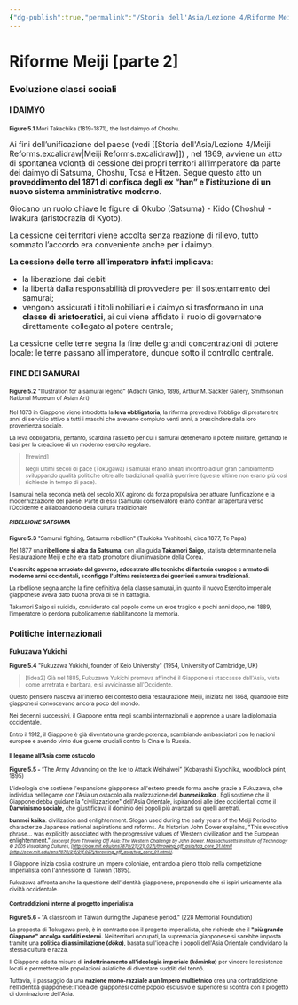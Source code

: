```yaml
---
{"dg-publish":true,"permalink":"/Storia dell'Asia/Lezione 4/Riforme Meiji 1/"}
---
```



# Riforme Meiji [parte 2]


### Evoluzione classi sociali

#### I DAIMYO
 

<font size=1> <b>Figure 5.1</b> Mori Takachika (1819-1871), the last daimyo of Choshu. </font>

Ai fini dell’unificazione del paese (vedi [[Storia dell'Asia/Lezione 4/Meiji Reforms.excalidraw\|Meiji Reforms.excalidraw]]) , nel 1869, avviene un atto di spontanea volontà di cessione dei propri territori all’imperatore da parte dei daimyo di Satsuma, Choshu, Tosa e Hitzen. Segue questo atto un **proveddimento del 1871 di confisca degli ex “han” e l’istituzione di un nuovo sistema amministrativo moderno**.

Giocano un ruolo chiave le figure di Okubo (Satsuma) - Kido (Choshu) - Iwakura (aristocrazia di Kyoto).

La cessione dei territori viene accolta senza reazione di rilievo, tutto sommato l’accordo era conveniente anche per i daimyo.

**La cessione delle terre all’imperatore infatti implicava**:
- la liberazione dai debiti
- la libertà dalla responsabilità di provvedere per il sostentamento dei samurai;
- vengono assicurati i titoli nobiliari e i daimyo si trasformano in una **classe di aristocratici**, ai cui viene affidato il ruolo di governatore direttamente collegato al potere centrale;

La cessione delle terre segna la fine delle grandi concentrazioni di potere locale: le terre passano all’imperatore, dunque sotto il  controllo centrale. 

#### FINE DEI SAMURAI

 
<font size=1> <b>Figure 5.2</b> "Illustration for a samurai legend" (Adachi Ginko, 1896, Arthur M. Sackler Gallery, Smithsonian National Museum of Asian Art) </span>

Nel 1873 in Giappone viene introdotta la **leva obbligatoria**, la riforma prevedeva l’obbligo di
prestare tre anni di servizio attivo a tutti i maschi che avevano compiuto venti anni, a prescindere dalla loro provenienza sociale.

La leva obbligatoria, pertanto, scardina l’assetto per cui i samurai detenevano il potere militare, gettando le basi per la creazione di un moderno esercito regolare.


>[!rewind] 
>
>Negli ultimi secoli di pace (Tokugawa) i samurai erano andati incontro ad un gran cambiamento sviluppando qualità politiche oltre alle tradizionali qualità guerriere (queste ultime non erano più  così richieste in tempo di pace). 
>
I samurai nella seconda metà del secolo XIX agirono da forza propulsiva per attuare l’unificazione e la modernizzazione del paese. Parte di essi (Samurai conservatori) erano contrari all’apertura  verso l’Occidente e all’abbandono della cultura tradizionale

##### RIBELLIONE SATSUMA


<font size=1> <b>Figure 5.3</b> "Samurai fighting, Satsuma rebellion" (Tsukioka Yoshitoshi, circa 1877, Te Papa) </span>

Nel 1877 una **ribellione si alza da Satsuma**, con alla guida **Takamori Saigo**, statista determinante nella Restaurazione Meiji e che era stato promotore di un’invasione della Corea. 

**L'esercito appena arruolato dal governo, addestrato alle tecniche di fanteria europee e armato** **di moderne armi occidentali, sconfigge l'ultima resistenza dei guerrieri samurai tradizionali**. 

La ribellione segna anche la fine definitiva della classe samurai, in quanto il nuovo Esercito 
imperiale giapponese aveva dato buona prova di sé in battaglia.

Takamori Saigo si suicida, considerato dal popolo come un eroe tragico e pochi anni dopo, nel 1889, l’imperatore lo perdona pubblicamente riabilitandone la memoria.


## Politiche internazionali

### Fukuzawa Yukichi

 


<font size=1> <b>Figure 5.4</b> "Fukuzawa Yukichi, founder of Keio University" (1954, University of Cambridge, UK) </span>


>[!idea2] Già nel 1885, Fukuzawa Yukichi premeva affinché il Giappone si staccasse dall'Asia, vista come arretrata e barbara, e si avvicinasse all'Occidente. 

Questo pensiero nasceva all'interno del contesto della restaurazione Meiji, iniziata nel 1868, quando le élite giapponesi conoscevano ancora poco del mondo. 

Nei decenni successivi, il Giappone entra negli scambi internazionali e apprende a usare la diplomazia occidentale. 

Entro il 1912, il Giappone è già diventato una grande potenza, scambiando ambasciatori con le nazioni europee e avendo vinto due guerre cruciali contro la Cina e la Russia. 

#### Il legame all’Asia come ostacolo

 

<font size=1> <b>Figure 5.5 - </b>“The Army Advancing on the Ice to Attack Weihaiwei”  (Kobayashi Kiyochika, woodblock print, 1895)</span>

L'ideologia che sostiene l'espansione giapponese all'estero prende forma anche grazie a Fukuzawa, che individua nel legame con l'Asia un ostacolo alla realizzazione del ***bunmei kaika*** . Egli sostiene che il Giappone debba guidare la "civilizzazione" dell'Asia Orientale, ispirandosi alle idee occidentali come il **Darwinismo sociale,** che giustificava il dominio dei popoli più avanzati su quelli arretrati.

<span style="font-size:10"> <b> bunmei kaika</b>:  civilization and enlightenment. Slogan used during the early years of the Meiji Period to characterize Japanese national aspirations and reforms. As historian John Dower explains, "This evocative phrase... was explicitly associated with the progressive values of Western civilization and the European enlightenment." <span style="font-size:8"> <i> (excerpt from Throwing Off Asia: The Western Challenge by John Dower. Massachusetts Institute of Technology © 2005 Visualizing Cultures, [http://ocw.mit.edu/ans7870/21f/21f.027j/throwing_off_asia/toa_core_01.html](http://ocw.mit.edu/ans7870/21f/21f.027j/throwing_off_asia/toa_core_01.html)). </span> </i> </span>

Il Giappone inizia così a costruire un Impero coloniale, entrando a pieno titolo nella competizione imperialista con l'annessione di Taiwan (1895).

Fukuzawa affronta anche la questione dell'identità giapponese, proponendo che si ispiri unicamente alla civiltà occidentale. 

#### Contraddizioni interne al progetto imperialista

 

<font size=1> <b>Figure 5.6 - </b> "A classroom in Taiwan during the Japanese period." (228 Memorial Foundation) </span>

La proposta di Tokugawa però, è in contrasto con il progetto imperialista, che richiede che il **"più grande Giappone" accolga sudditi esterni.** Nei territori occupati, la supremazia giapponese si sarebbe imposta tramite una **politica di assimilazione (*dōka*)**, basata sull'idea che i popoli dell'Asia Orientale condividano la stessa cultura e razza.

Il Giappone adotta misure di **indottrinamento all'ideologia imperiale (*kōminka*)** per vincere le resistenze locali e permettere alle popolazioni asiatiche di diventare sudditi del tennō. 

Tuttavia, il passaggio da una **nazione mono-razziale a un Impero multietnico** crea una contraddizione nell'identità giapponese: l'idea dei giapponesi come popolo esclusivo e superiore si scontra con il progetto di dominazione dell'Asia.

